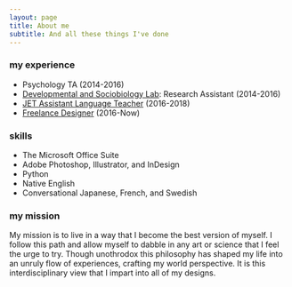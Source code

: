 ```yaml
---
layout: page
title: About me
subtitle: And all these things I've done
---
```

### my experience
 - Psychology TA (2014-2016)
 - [Developmental and Sociobiology Lab](https://dslab.uoregon.edu/): Research Assistant (2014-2016)
 - [JET Assistant Language Teacher](http://jetprogramme.org/en/) (2016-2018)
 - [Freelance Designer](https://www.linkedin.com/in/cesare-bisbocci/) (2016-Now)
 
### skills
  - The Microsoft Office Suite
  - Adobe Photoshop, Illustrator, and InDesign
  - Python
  - Native English
  - Conversational Japanese, French, and Swedish
  
 
### my mission  
My mission is to live in a way that I become the best version of myself. I follow this path and allow myself to dabble in any art or science that I feel the urge to try. Though unothrodox this philosophy has shaped my life into an unruly flow of experiences, crafting my world perspective. It is this interdisciplinary view that I impart into all of my designs.  

